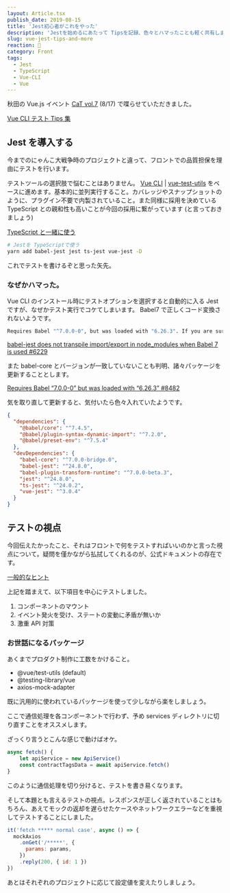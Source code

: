 ```yaml
---
layout: Article.tsx
publish_date: 2019-08-15
title: 'Jest初心者がこれをやった'
description: 'Jestを始めるにあたって Tipsを記録、色々とハマったことも軽く共有します。'
slug: vue-jest-tips-and-more
reaction: 🧮
category: Front
tags:
  - Jest
  - TypeScript
  - Vue-CLI
  - Vue
---
```


秋田の Vue.js イベント [CaT vol.7](https://create-and-think.doorkeeper.jp/events/90155) (8/17) で喋らせていただきました。

<a class="link-preview" href="https://slides.com/jiyuujin/20190817#/">Vue CLI テスト Tips 集</a>

## Jest を導入する

今までのにゃんこ大戦争時のプロジェクトと違って、フロントでの品質担保を理由にテストを行います。

テストツールの選択肢で悩むことはありません。 [Vue CLI](https://cli.vuejs.org/) | [vue-test-utils](https://vue-test-utils.vuejs.org/ja/) をベースに進めます。基本的に並列実行すること。カバレッジやスナップショットのように、プラグイン不要で内製されていること。また同様に採用を決めている TypeScript との親和性も高いことが今回の採用に繋がっています (と言っておきましょう)

<a class="link-preview" href="https://vue-test-utils.vuejs.org/ja/guides/using-with-typescript.html#typescript-%E3%81%A8%E4%B8%80%E7%B7%92%E3%81%AB%E4%BD%BF%E3%81%86">TypeScript と一緒に使う</a>

```bash
# Jestを TypeScriptで使う
yarn add babel-jest jest ts-jest vue-jest -D
```

これでテストを書けるぞと思った矢先。

### なぜかハマった。

Vue CLI のインストール時にテストオプションを選択すると自動的に入る Jest ですが、なぜかテスト実行でコケてしまいます。 Babel7 で正しくコード変換されないようです。

```bash
Requires Babel "^7.0.0-0", but was loaded with "6.26.3". If you are sure you have a compatible version of @babel/core, it is likely that something in your build process is loading the wrong version. Inspect the stack trace of this error to look for the first entry that doesn't mention "@babel/core" or "babel-core" to see what is calling Babel.
```

<a class="link-preview" href="https://github.com/facebook/jest/issues/6229#issuecomment-452388372">babel-jest does not transpile import/export in node_modules when Babel 7 is used #6229</a>

また babel-core とバージョンが一致していないことも判明、諸々パッケージを更新することとします。

<a class="link-preview" href="https://github.com/babel/babel/issues/8482#issuecomment-413927029">Requires Babel “7.0.0-0” but was loaded with “6.26.3” #8482</a>

気を取り直して更新すると、気付いたら色々入れていたようです。

```json
{
  "dependencies": {
    "@babel/core": "^7.4.5",
    "@babel/plugin-syntax-dynamic-import": "^7.2.0",
    "@babel/preset-env": "^7.5.4"
  },
  "devDependencies": {
    "babel-core": "^7.0.0-bridge.0",
    "babel-jest": "^24.8.0",
    "babel-plugin-transform-runtime": "^7.0.0-beta.3",
    "jest": "^24.8.0",
    "ts-jest": "^24.0.2",
    "vue-jest": "^3.0.4"
  }
}
```

## テストの視点

今回伝えたかったこと、それはフロントで何をテストすればいいのかと言った視点について。疑問を僅かながら払拭してくれるのが、公式ドキュメントの存在です。

<a class="link-preview" href="https://vue-test-utils.vuejs.org/ja/guides/#%E4%B8%80%E8%88%AC%E7%9A%84%E3%81%AA%E3%83%92%E3%83%B3%E3%83%88">一般的なヒント</a>

上記を踏まえて、以下項目を中心にテストしました。

1. コンポーネントのマウント
2. イベント発火を受け、ステートの変動に矛盾が無いか
3. 激重 API 対策

### お世話になるパッケージ

あくまでプロダクト制作に工数をかけること。

- @vue/test-utils (default)
- @testing-library/vue
- axios-mock-adapter

既に汎用的に使われているパッケージを使って少しながら楽をしましょう。

ここで通信処理を各コンポーネントで行わず、予め services ディレクトリに切り直すことをオススメします。

ざっくり言うとこんな感じで動けばオケ。

```js
async fetch() {
    let apiService = new ApiService()
    const contractTagsData = await apiService.fetch()
}
```

このように通信処理を切り分けると、テストを書き易くなります。

そして本題とも言えるテストの視点。レスポンスが正しく返されていることはもちろん、あえてモックの返却を遅らせたケースやネットワークエラーなどを重視してテストすることにしました。

```js
it('fetch ***** normal case', async () => {
  mockAxios
    .onGet('/*****', {
      params: params,
    })
    .reply(200, { id: 1 })
})
```

あとはそれぞれのプロジェクトに応じて設定値を変えたりしましょう。
